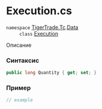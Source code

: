 
# Execution.cs
`namespace` [TigerTrade.Tc](../../../../TigerTrade.Tc.md).[Data](../../../../TigerTrade.Tc/Data.md)  
&nbsp;&nbsp;&nbsp;&nbsp;&nbsp;&nbsp;&nbsp;&nbsp;&nbsp;`class` [Execution](../../Execution.cs.md)

Описание

### Синтаксис
```csharp
public long Quantity { get; set; }
```
### Пример  
```csharp
// example
```
